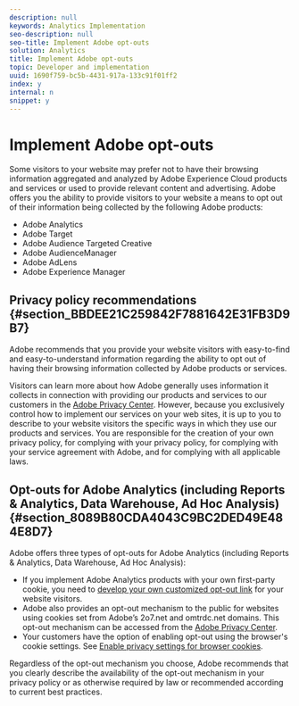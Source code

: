 ```yaml
---
description: null
keywords: Analytics Implementation
seo-description: null
seo-title: Implement Adobe opt-outs
solution: Analytics
title: Implement Adobe opt-outs
topic: Developer and implementation
uuid: 1690f759-bc5b-4431-917a-133c91f01ff2
index: y
internal: n
snippet: y
---
```


# Implement Adobe opt-outs

Some visitors to your website may prefer not to have their browsing information aggregated and analyzed by Adobe Experience Cloud products and services or used to provide relevant content and advertising. Adobe offers you the ability to provide visitors to your website a means to opt out of their information being collected by the following Adobe products:

* Adobe Analytics 
* Adobe Target 
* Adobe Audience Targeted Creative 
* Adobe AudienceManager 
* Adobe AdLens 
* Adobe Experience Manager

## Privacy policy recommendations {#section_BBDEE21C259842F7881642E31FB3D9B7}

Adobe recommends that you provide your website visitors with easy-to-find and easy-to-understand information regarding the ability to opt out of having their browsing information collected by Adobe products or services.

Visitors can learn more about how Adobe generally uses information it collects in connection with providing our products and services to our customers in the [Adobe Privacy Center](http://www.adobe.com/privacy.html). However, because you exclusively control how to implement our services on your web sites, it is up to you to describe to your website visitors the specific ways in which they use our products and services. You are responsible for the creation of your own privacy policy, for complying with your privacy policy, for complying with your service agreement with Adobe, and for complying with all applicable laws.

## Opt-outs for Adobe Analytics (including Reports & Analytics, Data Warehouse, Ad Hoc Analysis) {#section_8089B80CDA4043C9BC2DED49E484E8D7}

Adobe offers three types of opt-outs for Adobe Analytics (including Reports & Analytics, Data Warehouse, Ad Hoc Analysis):

* If you implement Adobe Analytics products with your own first-party cookie, you need to [develop your own customized opt-out link](../../../implement/js-implementation/data-collection/opt-out-link.md#concept_C2C4F19811A445EF9E9BEAC709B568A9) for your website visitors. 
* Adobe also provides an opt-out mechanism to the public for websites using cookies set from Adobe’s 2o7.net and omtrdc.net domains. This opt-out mechanism can be accessed from the [Adobe Privacy Center](http://www.adobe.com/privacy/opt-out.html). 
* Your customers have the option of enabling opt-out using the browser's cookie settings. See [Enable privacy settings for browser cookies](https://marketing.adobe.com/resources/help/en_US/whitepapers/cookies/?f=browser_cookie_settings).

Regardless of the opt-out mechanism you choose, Adobe recommends that you clearly describe the availability of the opt-out mechanism in your privacy policy or as otherwise required by law or recommended according to current best practices. 
